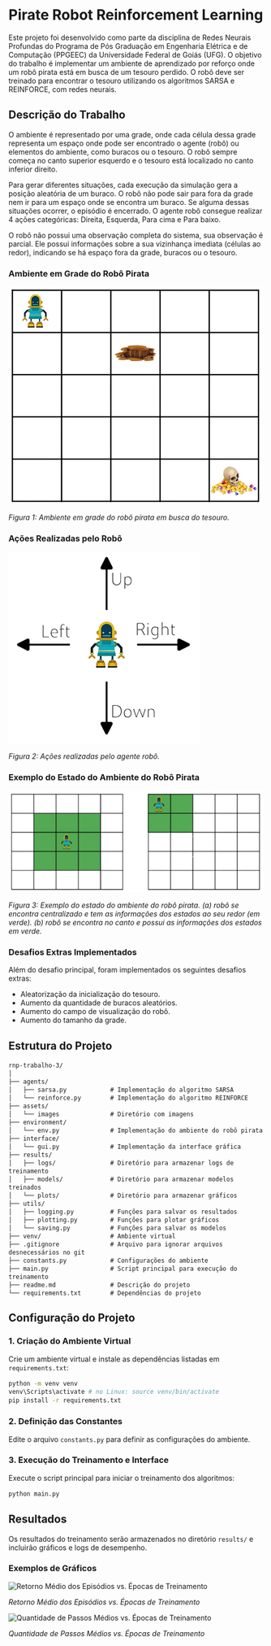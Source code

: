 # Pirate Robot Reinforcement Learning

Este projeto foi desenvolvido como parte da disciplina de Redes Neurais Profundas do Programa de Pós Graduação em Engenharia Elétrica e de Computação (PPGEEC) da Universidade Federal de Goiás (UFG). O objetivo do trabalho é implementar um ambiente de aprendizado por reforço onde um robô pirata está em busca de um tesouro perdido. O robô deve ser treinado para encontrar o tesouro utilizando os algoritmos SARSA e REINFORCE, com redes neurais.

## Descrição do Trabalho

O ambiente é representado por uma grade, onde cada célula dessa grade representa um espaço onde pode ser encontrado o agente (robô) ou elementos do ambiente, como buracos ou o tesouro. O robô sempre começa no canto superior esquerdo e o tesouro está localizado no canto inferior direito.

Para gerar diferentes situações, cada execução da simulação gera a posição aleatória de um buraco. O robô não pode sair para fora da grade nem ir para um espaço onde se encontra um buraco. Se alguma dessas situações ocorrer, o episódio é encerrado. O agente robô consegue realizar 4 ações categóricas: Direita, Esquerda, Para cima e Para baixo.

O robô não possui uma observação completa do sistema, sua observação é parcial. Ele possui informações sobre a sua vizinhança imediata (células ao redor), indicando se há espaço fora da grade, buracos ou o tesouro.

### Ambiente em Grade do Robô Pirata

![Ambiente em grade do robô pirata em busca do tesouro](assets/images/environment.png)

*Figura 1: Ambiente em grade do robô pirata em busca do tesouro.*

### Ações Realizadas pelo Robô

![Ações realizadas pelo agente robô](assets/images/actions.png)

*Figura 2: Ações realizadas pelo agente robô.*

### Exemplo do Estado do Ambiente do Robô Pirata

![Exemplo do estado do ambiente do robô pirata](assets/images/state.png)

*Figura 3: Exemplo do estado do ambiente do robô pirata. (a) robô se encontra centralizado e tem as informações dos estados ao seu redor (em verde). (b) robô se encontra no canto e possui as informações dos estados em verde.*

### Desafios Extras Implementados

Além do desafio principal, foram implementados os seguintes desafios extras:

- Aleatorização da inicialização do tesouro.
- Aumento da quantidade de buracos aleatórios.
- Aumento do campo de visualização do robô.
- Aumento do tamanho da grade.

## Estrutura do Projeto

```
rnp-trabalho-3/
│
├── agents/
│   ├── sarsa.py            # Implementação do algoritmo SARSA
│   └── reinforce.py        # Implementação do algoritmo REINFORCE
├── assets/
│   └── images              # Diretório com imagens
├── environment/
│   └── env.py              # Implementação do ambiente do robô pirata
├── interface/
│   └── gui.py              # Implementação da interface gráfica
├── results/
│   ├── logs/               # Diretório para armazenar logs de treinamento
│   ├── models/             # Diretório para armazenar modelos treinados
│   └── plots/              # Diretório para armazenar gráficos
├── utils/
│   ├── logging.py          # Funções para salvar os resultados
│   ├── plotting.py         # Funções para plotar gráficos
│   └── saving.py           # Funções para salvar os modelos
├── venv/                   # Ambiente virtual
├── .gitignore              # Arquivo para ignorar arquivos desnecessários no git
├── constants.py            # Configurações do ambiente
├── main.py                 # Script principal para execução do treinamento
├── readme.md               # Descrição do projeto
└── requirements.txt        # Dependências do projeto
```

## Configuração do Projeto

### 1. Criação do Ambiente Virtual

Crie um ambiente virtual e instale as dependências listadas em `requirements.txt`:

```sh
python -m venv venv
venv\Scripts\activate # no Linux: source venv/bin/activate
pip install -r requirements.txt
```

### 2. Definição das Constantes

Edite o arquivo `constants.py` para definir as configurações do ambiente.

### 3. Execução do Treinamento e Interface

Execute o script principal para iniciar o treinamento dos algoritmos:

```sh
python main.py
```

## Resultados

Os resultados do treinamento serão armazenados no diretório `results/` e incluirão gráficos e logs de desempenho.

### Exemplos de Gráficos

![Retorno Médio dos Episódios vs. Épocas de Treinamento](assets/images/average_return.png)

*Retorno Médio dos Episódios vs. Épocas de Treinamento*

![Quantidade de Passos Médios vs. Épocas de Treinamento](assets/images/average_steps.png)

*Quantidade de Passos Médios vs. Épocas de Treinamento*
